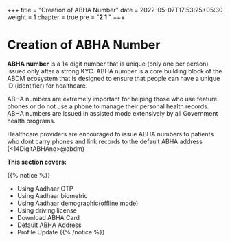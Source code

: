 +++
title = "Creation of ABHA Number"
date = 2022-05-07T17:53:25+05:30
weight = 1
chapter = true
pre = "<b>2.1 </b>"
+++

# Creation of ABHA Number

**ABHA number** is a 14 digit number that is unique (only one per person) issued only after a strong KYC. ABHA number is a core building block of the ABDM ecosystem that is designed to ensure that people can have a unique ID (identifier) for healthcare.

ABHA numbers are extremely important for helping those who use feature phones or do not use a phone to manage their personal health records. ABHA numbers are issued in assisted mode extensively by all Government health programs.

Healthcare providers are encouraged to issue ABHA numbers to patients who dont carry phones and link records to the default ABHA address (<14DigitABHAno>@abdm)

**This section covers:**

{{% notice %}}
- Using Aadhaar OTP
- Using Aadhaar biometric
- Using Aadhaar demographic(offline mode)
- Using driving license
- Download ABHA Card
- Default ABHA Address
- Profile Update
{{% /notice %}}
